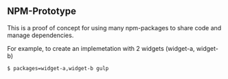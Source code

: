 ## NPM-Prototype

This is a proof of concept for using many npm-packages to share code and
manage dependencies.


For example, to create an implemetation with 2 widgets (widget-a,
widget-b)

```bash
$ packages=widget-a,widget-b gulp
```



